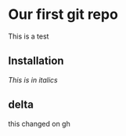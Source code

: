# Our first git repo

This is a test

## Installation

*This is in italics*


## delta
this changed on gh
